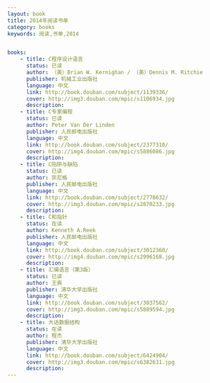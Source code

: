 ```yaml
---
layout: book
title: 2014年阅读书单
category: books
keywords: 阅读,书单,2014


books: 
    - title: C程序设计语言
      status: 已读
      author: （美）Brian W. Kernighan / （美）Dennis M. Ritchie 
      publisher: 机械工业出版社
      language: 中文
      link: http://book.douban.com/subject/1139336/
      cover: http://img3.douban.com/mpic/s1106934.jpg
      description: 
    - title: C专家编程
      status: 已读
      author: Peter Van Der Linden 
      publisher: 人民邮电出版社
      language: 中文
      link: http://book.douban.com/subject/2377310/
      cover: http://img4.douban.com/mpic/s5886086.jpg
      description:   
    - title: C陷阱与缺陷
      status: 已读
      author: 凯尼格
      publisher: 人民邮电出版社
      language: 中文
      link: http://book.douban.com/subject/2778632/
      cover: http://img3.douban.com/mpic/s2870233.jpg
      description: 
    - title: C和指针
      status: 在读
      author: Kenneth A.Reek 
      publisher: 人民邮电出版社
      language: 中文
      link: http://book.douban.com/subject/3012360/
      cover: http://img4.douban.com/mpic/s2996168.jpg
      description: 
    - title: 汇编语言（第3版）
      status: 已读
      author: 王爽
      publisher: 清华大学出版社
      language: 中文
      link: http://book.douban.com/subject/3037562/
      cover: http://img3.douban.com/mpic/s5889594.jpg
      description: 
    - title: 大话数据结构
      status: 在读
      author: 程杰 
      publisher: 清华大学出版社
      language: 中文
      link: http://book.douban.com/subject/6424904/
      cover: http://img3.douban.com/mpic/s6382631.jpg
      description:       
---
```



